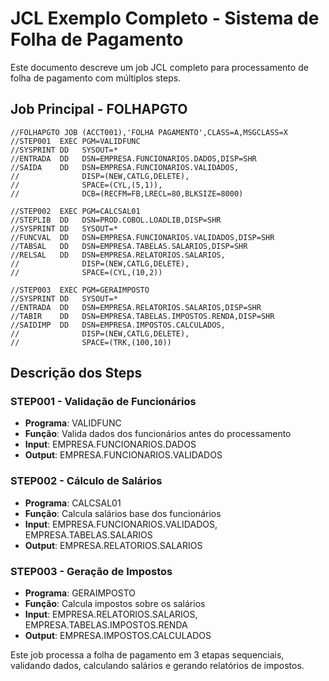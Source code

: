 # JCL Exemplo Completo - Sistema de Folha de Pagamento

Este documento descreve um job JCL completo para processamento de folha de pagamento com múltiplos steps.

## Job Principal - FOLHAPGTO

```jcl
//FOLHAPGTO JOB (ACCT001),'FOLHA PAGAMENTO',CLASS=A,MSGCLASS=X
//STEP001  EXEC PGM=VALIDFUNC
//SYSPRINT DD   SYSOUT=*
//ENTRADA  DD   DSN=EMPRESA.FUNCIONARIOS.DADOS,DISP=SHR
//SAIDA    DD   DSN=EMPRESA.FUNCIONARIOS.VALIDADOS,
//              DISP=(NEW,CATLG,DELETE),
//              SPACE=(CYL,(5,1)),
//              DCB=(RECFM=FB,LRECL=80,BLKSIZE=8000)

//STEP002  EXEC PGM=CALCSAL01
//STEPLIB  DD   DSN=PROD.COBOL.LOADLIB,DISP=SHR
//SYSPRINT DD   SYSOUT=*
//FUNCVAL  DD   DSN=EMPRESA.FUNCIONARIOS.VALIDADOS,DISP=SHR
//TABSAL   DD   DSN=EMPRESA.TABELAS.SALARIOS,DISP=SHR
//RELSAL   DD   DSN=EMPRESA.RELATORIOS.SALARIOS,
//              DISP=(NEW,CATLG,DELETE),
//              SPACE=(CYL,(10,2))

//STEP003  EXEC PGM=GERAIMPOSTO
//SYSPRINT DD   SYSOUT=*
//ENTRADA  DD   DSN=EMPRESA.RELATORIOS.SALARIOS,DISP=SHR
//TABIR    DD   DSN=EMPRESA.TABELAS.IMPOSTOS.RENDA,DISP=SHR
//SAIDIMP  DD   DSN=EMPRESA.IMPOSTOS.CALCULADOS,
//              DISP=(NEW,CATLG,DELETE),
//              SPACE=(TRK,(100,10))
```

## Descrição dos Steps

### STEP001 - Validação de Funcionários
- **Programa**: VALIDFUNC
- **Função**: Valida dados dos funcionários antes do processamento
- **Input**: EMPRESA.FUNCIONARIOS.DADOS
- **Output**: EMPRESA.FUNCIONARIOS.VALIDADOS

### STEP002 - Cálculo de Salários  
- **Programa**: CALCSAL01
- **Função**: Calcula salários base dos funcionários
- **Input**: EMPRESA.FUNCIONARIOS.VALIDADOS, EMPRESA.TABELAS.SALARIOS
- **Output**: EMPRESA.RELATORIOS.SALARIOS

### STEP003 - Geração de Impostos
- **Programa**: GERAIMPOSTO
- **Função**: Calcula impostos sobre os salários
- **Input**: EMPRESA.RELATORIOS.SALARIOS, EMPRESA.TABELAS.IMPOSTOS.RENDA
- **Output**: EMPRESA.IMPOSTOS.CALCULADOS

Este job processa a folha de pagamento em 3 etapas sequenciais, validando dados, calculando salários e gerando relatórios de impostos.
